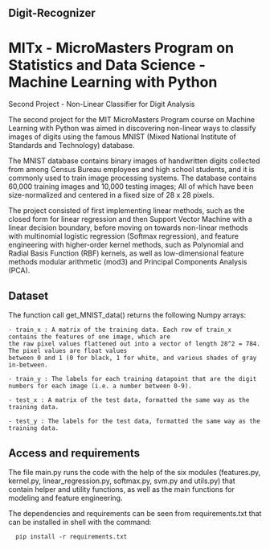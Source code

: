 ## Digit-Recognizer

# MITx - MicroMasters Program on Statistics and Data Science - Machine Learning with Python 

Second Project - Non-Linear Classifier for Digit Analysis

The second project for the MIT MicroMasters Program course on Machine Learning with Python was aimed in discovering
non-linear ways to classify images of digits using the famous MNIST (Mixed National Institute of Standards and Technology) database.

The MNIST database contains binary images of handwritten digits collected from among Census Bureau employees and high school
students, and it is commonly used to train image processing systems. The database contains 60,000 training images and
10,000 testing images; All of which have been size-normalized and centered in a fixed size of 28 x 28 pixels.

The project consisted of first implementing linear methods, such as the closed form for linear regression and then Support Vector Machine with a linear decision boundary, before moving on towards non-linear methods with multinomial logistic regression (Softmax regression), and feature engineering with higher-order kernel methods, such as Polynomial and Radial Basis Function (RBF) kernels, as well as low-dimensional feature methods modular arithmetic (mod3) and Principal Components Analysis (PCA).

## Dataset

The function call get_MNIST_data() returns the following Numpy arrays:

    - train_x : A matrix of the training data. Each row of train_x contains the features of one image, which are
    the raw pixel values flattened out into a vector of length 28^2 = 784. The pixel values are float values
    between 0 and 1 (0 for black, 1 for white, and various shades of gray in-between.
    
    - train_y : The labels for each training datapoint that are the digit numbers for each image (i.e. a number between 0-9).
    
    - test_x : A matrix of the test data, formatted the same way as the training data.
    
    - test_y : The labels for the test data, formatted the same way as the training data.

## Access and requirements

The file main.py runs the code with the help of the six modules (features.py, kernel.py, linear_regression.py, softmax.py, svm.py and utils.py) that contain helper and utility functions, as well as the main functions for modeling and feature engineering.

The dependencies and requirements can be seen from requirements.txt that can be installed in shell with the command:

      pip install -r requirements.txt
